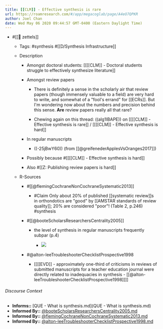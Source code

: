 ```yaml
---
title: [[CLM]] - Effective synthesis is rare
url: https://roamresearch.com/#/app/megacoglab/page/A4eO7QPKR
author: Joel Chan
date: Wed May 06 2020 09:44:57 GMT-0400 (Eastern Daylight Time)
---
```


- #[[🌲 zettels]]

    - Tags: #synthesis #[[D/Synthesis Infrastructure]]

    - Description

        - Amongst doctoral students: [[[[CLM]] - Doctoral students struggle to effectively synthesize literature]]

        - Amongst review papers

            - There is definitely a sense in the scholarly air that review papers (though immensely valuable to a field) are very hard to write, and somewhat of a "fool's errand" for [[ECRs]]. But I'm wondering now about the numbers and precision behind this sense. __Are__ review papers really all that rare?

            - Chewing again on this thread: ((aIg1IBAPE)) on [[[[CLM]] - Effective synthesis is rare]] / [[[[CLM]] - Effective synthesis is hard]]

        - In regular manuscripts

            - ((-25jBwY60)) (from [[@greifenederApplesVsOranges2017]])

        - Possibly because #[[[[CLM]] - Effective synthesis is hard]]

        - Also #[[Z: Publishing review papers is hard]]

    - R-Sources

        - #[[@flemingCochraneNonCochraneSystematic2013]]

            - #Claim Only about 20% of published [[systematic review]]s in orthondotics are "good" by [[AMSTAR standards of review quality]]; 20% are considered "poor"! (Table 2, p.246) #synthesis

        - #[[@booteScholarsResearchersCentrality2005]]

            - the level of synthesis in regular manuscripts frequently subpar (p.4)

                - ![](https://firebasestorage.googleapis.com/v0/b/firescript-577a2.appspot.com/o/imgs%2Fapp%2Fmegacoglab%2FNbJN82GKeI.png?alt=media&token=94bb3cf6-b064-4fe9-a64b-7b03468bd692)

        - #@alton-leeTroubleshooterChecklistProspective1998

            - [[[[EVD]] - approximately one-third of criticisms in reviews of submitted manuscripts for a teacher education journal were directly related to inadequacies in synthesis - [[@alton-leeTroubleshooterChecklistProspective1998]]]]

###### Discourse Context

- **Informs::** [QUE - What is synthesis.md](QUE - What is synthesis.md)
- **Informed By::** [@booteScholarsResearchersCentrality2005.md](@booteScholarsResearchersCentrality2005.md)
- **Informed By::** [@flemingCochraneNonCochraneSystematic2013.md](@flemingCochraneNonCochraneSystematic2013.md)
- **Informed By::** [@alton-leeTroubleshooterChecklistProspective1998.md](@alton-leeTroubleshooterChecklistProspective1998.md)

